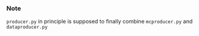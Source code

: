 ### Note
`producer.py` in principle is supposed to finally combine `mcproducer.py` and `dataproducer.py`
